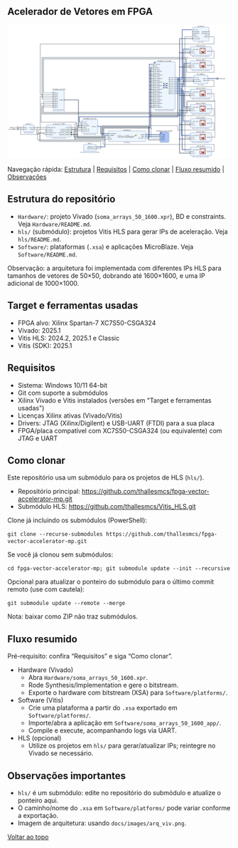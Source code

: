 <a id="topo"></a>

## Acelerador de Vetores em FPGA

![Arquitetura do sistema](docs/images/arq_viv.png)

Navegação rápida: [Estrutura](#estrutura) | [Requisitos](#requisitos) | [Como clonar](#clonar) | [Fluxo resumido](#fluxo) | [Observações](#observacoes)

## Estrutura do repositório <a id="estrutura"></a>
- `Hardware/`: projeto Vivado (`soma_arrays_50_1600.xpr`), BD e constraints. Veja `Hardware/README.md`.
- `hls/` (submódulo): projetos Vitis HLS para gerar IPs de aceleração. Veja `hls/README.md`.
- `Software/`: plataformas (`.xsa`) e aplicações MicroBlaze. Veja `Software/README.md`.

Observação: a arquitetura foi implementada com diferentes IPs HLS para tamanhos de vetores de 50×50, dobrando até 1600×1600, e uma IP adicional de 1000×1000.

<!-- [Voltar ao topo](#topo) -->

## Target e ferramentas usadas

- FPGA alvo: Xilinx Spartan-7 XC7S50-CSGA324
- Vivado: 2025.1
- Vitis HLS: 2024.2, 2025.1 e Classic
- Vitis (SDK): 2025.1

<!-- [Voltar ao topo](#topo) -->

## Requisitos <a id="requisitos"></a>
- Sistema: Windows 10/11 64-bit
- Git com suporte a submódulos
- Xilinx Vivado e Vitis instalados (versões em "Target e ferramentas usadas")
- Licenças Xilinx ativas (Vivado/Vitis)
- Drivers: JTAG (Xilinx/Digilent) e USB-UART (FTDI) para a sua placa
- FPGA/placa compatível com XC7S50-CSGA324 (ou equivalente) com JTAG e UART

<!-- [Voltar ao topo](#topo) -->

## Como clonar <a id="clonar"></a>
Este repositório usa um submódulo para os projetos de HLS (`hls/`).

- Repositório principal: https://github.com/thallesmcs/fpga-vector-accelerator-mp.git
- Submódulo HLS: https://github.com/thallesmcs/Vitis_HLS.git

Clone já incluindo os submódulos (PowerShell):

```
git clone --recurse-submodules https://github.com/thallesmcs/fpga-vector-accelerator-mp.git
```

Se você já clonou sem submódulos:

```
cd fpga-vector-accelerator-mp; git submodule update --init --recursive
```

Opcional para atualizar o ponteiro do submódulo para o último commit remoto (use com cautela):

```
git submodule update --remote --merge
```

Nota: baixar como ZIP não traz submódulos.

<!-- [Voltar ao topo](#topo) -->

## Fluxo resumido <a id="fluxo"></a>
Pré-requisito: confira “Requisitos” e siga “Como clonar”.

- Hardware (Vivado)
	- Abra `Hardware/soma_arrays_50_1600.xpr`.
	- Rode Synthesis/Implementation e gere o bitstream.
	- Exporte o hardware com bitstream (XSA) para `Software/platforms/`.
- Software (Vitis)
	- Crie uma plataforma a partir do `.xsa` exportado em `Software/platforms/`.
	- Importe/abra a aplicação em `Software/soma_arrays_50_1600_app/`.
	- Compile e execute, acompanhando logs via UART.
- HLS (opcional)
	- Utilize os projetos em `hls/` para gerar/atualizar IPs; reintegre no Vivado se necessário.

<!-- [Voltar ao topo](#topo) -->

## Observações importantes <a id="observacoes"></a>
- `hls/` é um submódulo: edite no repositório do submódulo e atualize o ponteiro aqui.
- O caminho/nome do `.xsa` em `Software/platforms/` pode variar conforme a exportação.
 - Imagem de arquitetura: usando `docs/images/arq_viv.png`.

[Voltar ao topo](#topo)